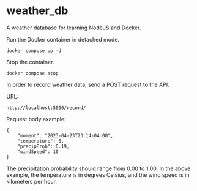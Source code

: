 # weather_db

A weather database for learning NodeJS and Docker.

Run the Docker container in detached mode.

```
docker compose up -d
```

Stop the container.

```
docker compose stop
```

In order to record weather data, send a POST request to the API.

URL:
```
http://localhost:5000/record/
```

Request body example:
```
{
    "moment": "2023-04-23T23:14-04:00",
    "temperature": 6,
    "precipProb": 0.19,
    "windSpeed": 10
}
```

The precipitation probability should range from 0.00 to 1.00. In the above
example, the temperature is in degrees Celsius, and the wind speed is in
kilometers per hour.
